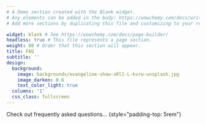 ```yaml
---
# A Demo section created with the Blank widget.
# Any elements can be added in the body: https://wowchemy.com/docs/writing-markdown-latex/
# Add more sections by duplicating this file and customizing to your requirements.

widget: blank # See https://wowchemy.com/docs/page-builder/
headless: true # This file represents a page section.
weight: 80 # Order that this section will appear.
title: FAQ
subtitle: ''
design:
  background:
    image: backgrounds/evangeline-shaw-xRlI-L-kvrw-unsplash.jpg
    image_darken: 0.6
    text_color_light: true
  columns: '1'
  css_class: fullscreen
---
```


Check out frequently asked questions...
{style="padding-top: 5rem"}

